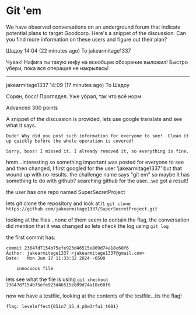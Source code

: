 # Git 'em 

We have observed conversations on an underground forum that indicate potential plans to target Goodcorp. Here's a snippet of the discussion. Can you find more information on these users and figure out their plan?

Шадоу
14:04 (22 minutes ago)
To jakearmitage1337

Чувак! Нафига ты такую инфу на всеобщее обозрение выложил! 
Быстро убери, пока вся операция не накрылась! 

----------------------------------------------------------

jakearmitage1337
14:09 (17 minutes ago)
To Шадоу

Сорян, босс! Проглядел. Уже убрал, так что всё норм.

Advanced 
300 points

A snippet of the discussion is provided, lets use google translate and see what it says.

`Dude! Why did you post such information for everyone to see! 
Clean it up quickly before the whole operation is covered!`

`Sorry, boss! I missed it. I already removed it, so everything is fine.`

hmm...interesting so something important was posted for everyone to see and then changed, I first googled for the user 'jakearmitage1337' but that wound up with no results.
the challenge name says "git em" so maybe it has something to do with github?
searching github for the user...we got a result!

the user has one repo named SuperSecretProject

lets git clone the repository and look at it.
`git clone https://github.com/jakearmitage1337/SuperSecretProject.git`

looking at the files...none of them seem to contain the flag, the conversation did mention that it was changed so lets check the log using 
`git log`

the first commit has:
```
commit 23647d7154b75efe923d46515e809d74a18c60f6
Author: jakearmitage1337 <jakearmitage1337@gmail.com>
Date:   Mon Jun 17 11:33:32 2024 -0500

    innocuous file
```

lets see what the file is using 
`git checkout 23647d7154b75efe923d46515e809d74a18c60f6`

now we have a testfile, looking at the contents of the testfile...its the flag!

`flag: leveleffect{051n7_15_4_p0w3rfu1_t001}`

